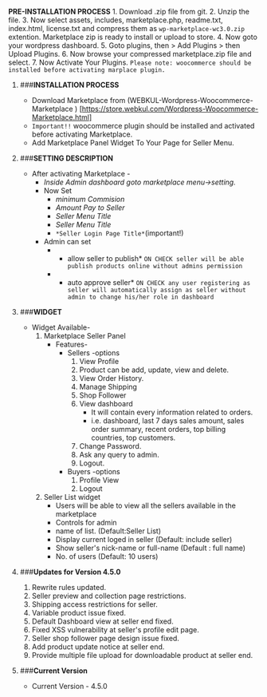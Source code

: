 **PRE-INSTALLATION PROCESS**
	1. Download .zip file from git.
	2. Unzip the file.
	3. Now select assets, includes, marketplace.php, readme.txt, index.html, license.txt and compress them as ```wp-marketplace-wc3.0.zip``` extention. Marketplace zip is ready to install or upload to store.
	4. Now goto your wordpress dashboard.
	5. Goto plugins, then > Add Plugins > then Upload Plugins.
	6. Now browse your compressed marketplace.zip file and select.
	7. Now Activate Your Plugins.
	```Please note: woocommerce should be installed before activating marplace plugin.```
1. ###**INSTALLATION PROCESS**
	* Download Marketplace from (WEBKUL-Wordpress-Woocommerce-Marketplace ) [https://store.webkul.com/Wordpress-Woocommerce-Marketplace.html]
	* ```Important!!``` woocommerce plugin should be installed and activated before activating Marketplace.
	* Add Marketplace Panel Widget To Your Page for Seller Menu.
2. ###**SETTING DESCRIPTION**
	* After activating Marketplace -
		* *Inside Admin dashboard goto marketplace menu->setting.*
		* Now Set
			* *minimum Commision*
			* *Amount Pay to Seller*
			* *Seller Menu Title*
			* *Seller Menu Title*
			* ```*Seller Login Page Title*```(important!)
		* Admin can set
			* * allow seller to publish* ```ON CHECK seller will be able publish products online without admins permission```
			* * auto approve seller* ``` ON CHECK any user registering as seller will automatically assign as seller without admin to change his/her role in dashboard ```

3. ###**WIDGET**
	* Widget Available-
		1. Marketplace Seller Panel
			* Features-
				* Sellers -options
					1. View Profile
					2. Product can be add, update, view and delete.
					3. View Order History.
					4. Manage Shipping
					5. Shop Follower
					6. View dashboard
						* It will contain every information related to orders.
						* i.e. dashboard, last 7 days sales amount, sales order summary, recent orders, top billing countries, top customers.
					7. Change Password.
					8. Ask any query to admin.
					9. Logout.
				* Buyers -options
					1. Profile View
					2. Logout
		2. Seller List widget
			* Users will be able to view all the sellers available in the marketplace
			* Controls for admin
			* name of list. (Default:Seller List)
			* Display current loged in seller (Default: include seller)
			* Show seller's nick-name or full-name (Default : full name)
			* No. of users (Default: 10 users)
4. ###**Updates for Version 4.5.0**
	1. Rewrite rules updated.
	2. Seller preview and collection page restrictions.
	3. Shipping access restrictions for seller.
	4. Variable product issue fixed.
	5. Default Dashboard view at seller end fixed.
	6. Fixed XSS vulnerability at seller's profile edit page.
	7. Seller shop follower page design issue fixed.
	8. Add product update notice at seller end.
	9. Provide multiple file upload for downloadable product at seller end.
5. ###**Current Version**
	* Current Version - 4.5.0
